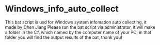 # Windows_info_auto_collect
This bat script is usd for Windows system infomation auto collecting, it made by Chen Jiang
Please run the bat script via administrator, it will make a folder in the C:\ which named by the computer name of your PC, in that folder 
you will find the output results of the bat, thank you!

